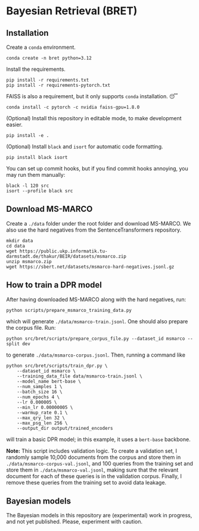 # Bayesian Retrieval (BRET)

## Installation

Create a `conda` environment.
```
conda create -n bret python=3.12
```

Install the requirements.
```
pip install -r requirements.txt
pip install -r requirements-pytorch.txt
```

FAISS is also a requirement, but it only supports `conda` installation. :sleeping:
```
conda install -c pytorch -c nvidia faiss-gpu=1.8.0
```

(Optional) Install this repository in editable mode, to make development easier.
```
pip install -e .
```

(Optional) Install `black` and `isort` for automatic code formatting.
```
pip install black isort
```
You can set up commit hooks, but if you find commit hooks annoying, you may run them manually:
```
black -l 120 src
isort --profile black src
```

## Download MS-MARCO

Create a `./data` folder under the root folder and download MS-MARCO. We also use the hard negatives from the SentenceTransformers repository.
```
mkdir data
cd data
wget https://public.ukp.informatik.tu-darmstadt.de/thakur/BEIR/datasets/msmarco.zip
unzip msmarco.zip
wget https://sbert.net/datasets/msmarco-hard-negatives.jsonl.gz
```

## How to train a DPR model

After having downloaded MS-MARCO along with the hard negatives, run:
```
python scripts/prepare_msmarco_training_data.py
```
which will generate `./data/msmarco-train.jsonl`. One should also prepare the corpus file. Run:
```
python src/bret/scripts/prepare_corpus_file.py --dataset_id msmarco --split dev
```
to generate `./data/msmarco-corpus.jsonl`.
Then, running a command like
```
python src/bret/scripts/train_dpr.py \
    --dataset_id msmarco \
    --training_data_file data/msmarco-train.jsonl \
    --model_name bert-base \
    --num_samples 1 \
    --batch_size 16 \
    --num_epochs 4 \
    --lr 0.000005 \
    --min_lr 0.00000005 \
    --warmup_rate 0.1 \
    --max_qry_len 32 \
    --max_psg_len 256 \
    --output_dir output/trained_encoders
```
will train a basic DPR model; in this example, it uses a `bert-base` backbone.

**Note:** This script includes validation logic. To create a validation set, I randomly sample 10,000 documents from the corpus and store them in `./data/msmarco-corpus-val.jsonl`, and 100 queries from the training set and store them in `./data/msmarco-val.jsonl`, making sure that the relevant document for each of these queries is in the validation corpus. Finally, I remove these queries from the training set to avoid data leakage.

## Bayesian models

The Bayesian models in this repository are (experimental) work in progress, and not yet published. Please, experiment with caution.
